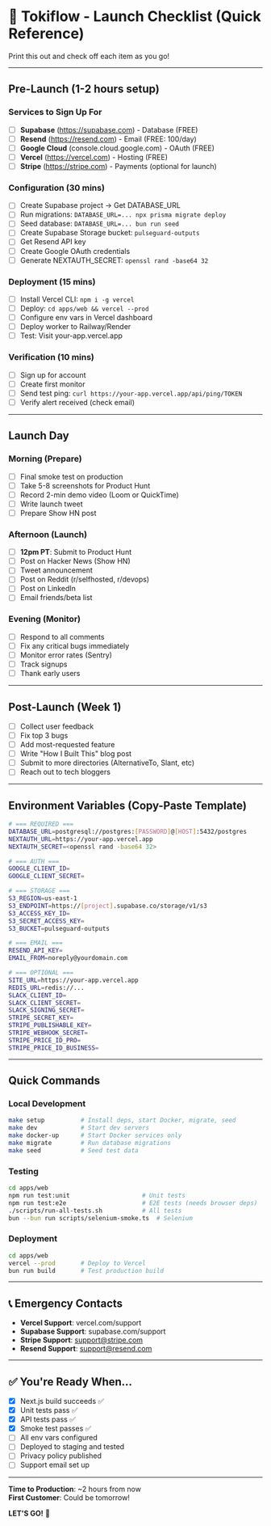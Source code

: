 # 🚀 Tokiflow - Launch Checklist (Quick Reference)

Print this out and check off each item as you go!

---

## Pre-Launch (1-2 hours setup)

### Services to Sign Up For
- [ ] **Supabase** (https://supabase.com) - Database (FREE)
- [ ] **Resend** (https://resend.com) - Email (FREE: 100/day)
- [ ] **Google Cloud** (console.cloud.google.com) - OAuth (FREE)
- [ ] **Vercel** (https://vercel.com) - Hosting (FREE)
- [ ] **Stripe** (https://stripe.com) - Payments (optional for launch)

### Configuration (30 mins)
- [ ] Create Supabase project → Get DATABASE_URL
- [ ] Run migrations: `DATABASE_URL=... npx prisma migrate deploy`
- [ ] Seed database: `DATABASE_URL=... bun run seed`
- [ ] Create Supabase Storage bucket: `pulseguard-outputs`
- [ ] Get Resend API key
- [ ] Create Google OAuth credentials
- [ ] Generate NEXTAUTH_SECRET: `openssl rand -base64 32`

### Deployment (15 mins)
- [ ] Install Vercel CLI: `npm i -g vercel`
- [ ] Deploy: `cd apps/web && vercel --prod`
- [ ] Configure env vars in Vercel dashboard
- [ ] Deploy worker to Railway/Render
- [ ] Test: Visit your-app.vercel.app

### Verification (10 mins)
- [ ] Sign up for account
- [ ] Create first monitor
- [ ] Send test ping: `curl https://your-app.vercel.app/api/ping/TOKEN`
- [ ] Verify alert received (check email)

---

## Launch Day

### Morning (Prepare)
- [ ] Final smoke test on production
- [ ] Take 5-8 screenshots for Product Hunt
- [ ] Record 2-min demo video (Loom or QuickTime)
- [ ] Write launch tweet
- [ ] Prepare Show HN post

### Afternoon (Launch)
- [ ] **12pm PT**: Submit to Product Hunt
- [ ] Post on Hacker News (Show HN)
- [ ] Tweet announcement
- [ ] Post on Reddit (r/selfhosted, r/devops)
- [ ] Post on LinkedIn
- [ ] Email friends/beta list

### Evening (Monitor)
- [ ] Respond to all comments
- [ ] Fix any critical bugs immediately
- [ ] Monitor error rates (Sentry)
- [ ] Track signups
- [ ] Thank early users

---

## Post-Launch (Week 1)

- [ ] Collect user feedback
- [ ] Fix top 3 bugs
- [ ] Add most-requested feature
- [ ] Write "How I Built This" blog post
- [ ] Submit to more directories (AlternativeTo, Slant, etc)
- [ ] Reach out to tech bloggers

---

## Environment Variables (Copy-Paste Template)

```bash
# === REQUIRED ===
DATABASE_URL=postgresql://postgres:[PASSWORD]@[HOST]:5432/postgres
NEXTAUTH_URL=https://your-app.vercel.app
NEXTAUTH_SECRET=<openssl rand -base64 32>

# === AUTH ===
GOOGLE_CLIENT_ID=
GOOGLE_CLIENT_SECRET=

# === STORAGE ===
S3_REGION=us-east-1
S3_ENDPOINT=https://[project].supabase.co/storage/v1/s3
S3_ACCESS_KEY_ID=
S3_SECRET_ACCESS_KEY=
S3_BUCKET=pulseguard-outputs

# === EMAIL ===
RESEND_API_KEY=
EMAIL_FROM=noreply@yourdomain.com

# === OPTIONAL ===
SITE_URL=https://your-app.vercel.app
REDIS_URL=redis://...
SLACK_CLIENT_ID=
SLACK_CLIENT_SECRET=
SLACK_SIGNING_SECRET=
STRIPE_SECRET_KEY=
STRIPE_PUBLISHABLE_KEY=
STRIPE_WEBHOOK_SECRET=
STRIPE_PRICE_ID_PRO=
STRIPE_PRICE_ID_BUSINESS=
```

---

## Quick Commands

### Local Development
```bash
make setup          # Install deps, start Docker, migrate, seed
make dev            # Start dev servers
make docker-up      # Start Docker services only
make migrate        # Run database migrations
make seed           # Seed test data
```

### Testing
```bash
cd apps/web
npm run test:unit                    # Unit tests
npm run test:e2e                     # E2E tests (needs browser deps)
./scripts/run-all-tests.sh           # All tests
bun --bun run scripts/selenium-smoke.ts  # Selenium
```

### Deployment
```bash
cd apps/web
vercel --prod       # Deploy to Vercel
bun run build       # Test production build
```

---

## 📞 Emergency Contacts

- **Vercel Support**: vercel.com/support
- **Supabase Support**: supabase.com/support
- **Stripe Support**: support@stripe.com
- **Resend Support**: support@resend.com

---

## ✅ You're Ready When...

- [x] Next.js build succeeds ✅
- [x] Unit tests pass ✅
- [x] API tests pass ✅
- [x] Smoke test passes ✅
- [ ] All env vars configured
- [ ] Deployed to staging and tested
- [ ] Privacy policy published
- [ ] Support email set up

---

**Time to Production**: ~2 hours from now  
**First Customer**: Could be tomorrow!

**LET'S GO!** 🚀



